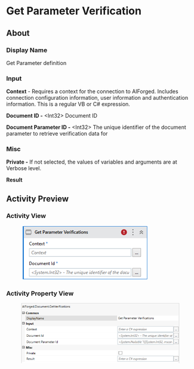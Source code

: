 # Get Parameter Verification

## About

### Display Name

Get Parameter definition

### Input

**Context** - Requires a context for the connection to AIForged. Includes connection configuration information, user information and authentication information. This is a regular VB or C# expression.

**Document ID -** \<Int32> Document ID

**Document Parameter ID -** \<Int32> The unique identifier of the document parameter to retrieve verification data for

### Misc

**Private -** If not selected, the values of variables and arguments are at Verbose level.

**Result**

## Activity Preview

### Activity View

<figure><img src="../../.gitbook/assets/image (109) (1).png" alt=""><figcaption></figcaption></figure>

### Activity Property View

<figure><img src="../../.gitbook/assets/image (94) (1).png" alt=""><figcaption></figcaption></figure>

